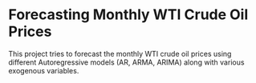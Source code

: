 # Forecasting Monthly WTI Crude Oil Prices

This project tries to forecast the monthly WTI crude oil prices using different Autoregressive models (AR, ARMA, ARIMA) along with various exogenous variables.

